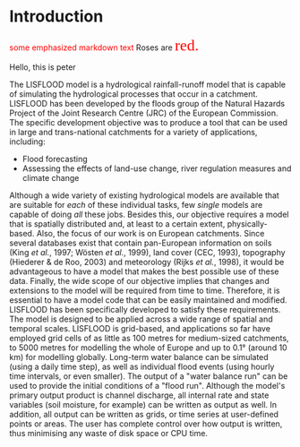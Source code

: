 # Introduction

<span style="color:red"> some emphasized markdown text</span>
Roses are <span style="color:red; font-family:Georgia; font-size:2em;">red.</span>

Hello, this is peter

The LISFLOOD model is a hydrological rainfall-runoff model that is capable of simulating the hydrological processes that occur in a catchment. LISFLOOD has been developed by the floods group of the Natural Hazards Project of the Joint Research Centre (JRC) of the European Commission. The specific development objective was to produce a tool that can be used in large and trans-national catchments for a variety of applications, including:

- Flood forecasting
- Assessing the effects of land-use change, river regulation measures and climate change

Although a wide variety of existing hydrological models are available that are suitable for *each* of these individual tasks, few *single* models are capable of doing *all* these jobs. Besides this, our objective requires a model that is spatially distributed and, at least to a certain extent, physically-based. Also, the focus of our work is on European catchments. Since several databases exist that contain pan-European information on soils (King *et al.*, 1997; Wösten *et al.*, 1999), land cover (CEC, 1993), topography (Hiederer & de Roo, 2003) and meteorology (Rijks *et al.*, 1998), it would be advantageous to have a model that makes the best possible use of these data. Finally, the wide scope of our objective implies that changes and extensions to the model will be required from time to time. Therefore, it is essential to have a model code that can be easily  maintained and modified. LISFLOOD has been specifically developed to satisfy these requirements. The model is designed to be applied across a wide range of spatial and temporal scales. LISFLOOD is grid-based, and applications so far have employed grid cells of as little as 100 metres for medium-sized catchments, to 5000 metres for modelling the whole of Europe and up to 0.1° (around 10 km) for modelling globally. Long-term water balance can be simulated (using a daily time step), as well as individual flood events (using hourly time intervals, or even smaller). The output of a "water balance run" can be used to provide the initial conditions of a "flood run". Although the model's primary output product is channel discharge, all internal rate and state variables (soil moisture, for example) can be written as output as well. In addition, all output can be written as grids, or time series at user-defined points or areas. The user has complete control over how output is written, thus minimising any waste of disk space or CPU time.

